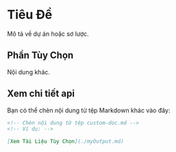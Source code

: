 # Tiêu Đề

Mô tả về dự án hoặc sơ lược.

## Phần Tùy Chọn

Nội dung khác.

## Xem chi tiết api

Bạn có thể chèn nội dung từ tệp Markdown khác vào đây:

```markdown
<!-- Chèn nội dung từ tệp custom-doc.md -->
<!-- Ví dụ: -->

[Xem Tài Liệu Tùy Chọn](./myOutput.md)
```
